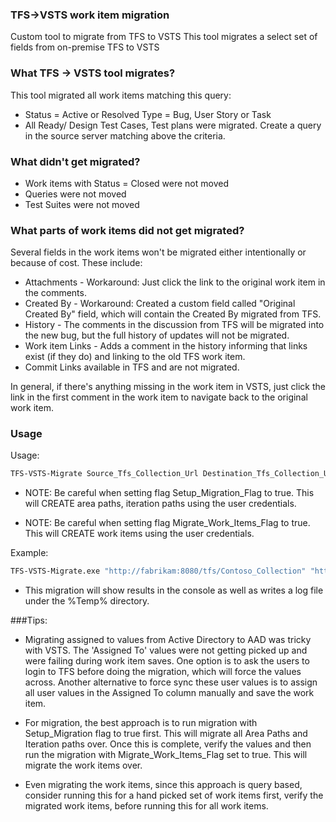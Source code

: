### TFS->VSTS work item migration
Custom tool to migrate from TFS to VSTS
This tool migrates a select set of fields from on-premise TFS to VSTS

### What TFS -> VSTS tool migrates?
This tool migrated all work items matching this query:
*	Status = Active or Resolved
Type = Bug, User Story or Task
*	All Ready/ Design Test Cases, Test plans were migrated.
 Create a query in the source server matching above the criteria.

### What didn't get migrated?
*	Work items with Status = Closed were not moved
*	Queries were not moved
*	Test Suites were not moved

### What parts of work items did not get migrated?
Several fields in the work items won't be migrated either intentionally or because of cost. These include:

*	Attachments - Workaround: Just click the link to the original work item in the comments.
*	Created By - Workaround: Created a custom field called "Original Created By" field, which will contain the Created By migrated from TFS.
*	History - The comments in the discussion from TFS will be migrated into the new bug, but the full history of updates will not be migrated.
*   Work item Links - Adds a comment in the history informing that links exist (if they do) and linking to the old TFS work item.
*   Commit Links available in TFS and are not migrated.

In general, if there's anything missing in the work item in VSTS, just click the link in the first comment in the work item to navigate back to the original work item.

### Usage
Usage:
```sh
TFS-VSTS-Migrate Source_Tfs_Collection_Url Destination_Tfs_Collection_Url Query_Id Query_Name Setup_Migration_Flag Migrate_Work_Items_Flag Source_TeamProject_Name Destination_TeamProject_Name Destination_Alternate_Credentials_UserId Destination_Alternate_Credentials_Password
```

* NOTE: Be careful when setting flag Setup_Migration_Flag to true. This will CREATE area paths, iteration paths using the user credentials.

* NOTE: Be careful when setting flag Migrate_Work_Items_Flag to true. This will CREATE work items using the user credentials.

Example:
```sh
TFS-VSTS-Migrate.exe "http://fabrikam:8080/tfs/Contoso_Collection" "https://fabrikam-vsts.visualstudio.com/DefaultCollection" "c24845e9-b5dh-4a95-cl18-8224dadabf3" "Source Server Query Name" false true Contoso-Project Contoso dummyuser dummyPassword
```

* This migration will show results in the console as well as writes a log file under the %Temp% directory.

###Tips:
* Migrating assigned to values from Active Directory to AAD was tricky with VSTS. The 'Assigned To' values were not getting picked up and were failing during work item saves. One option is to ask the users to login to TFS before doing the migration, which will force the values across. Another alternative to force sync these user values is to assign all user values in the Assigned To column manually and save the work item.

* For migration, the best approach is to run migration with Setup_Migration flag to true first. This will migrate all Area Paths and Iteration paths over. Once this is complete, verify the values and then run the migration with Migrate_Work_Items_Flag set to true. This will migrate the work items over.

* Even migrating the work items, since this approach is query based, consider running this for a hand picked set of work items first, verify the migrated work items, before running this for all work items.


